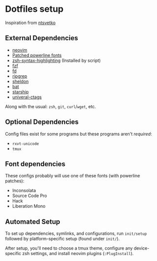 Dotfiles setup
==============

Inspiration from [ntsvetko](https://github.com/ntsvetko/dotfiles)

## External Dependencies

* [neovim](https://github.com/neovim/neovim)
* [Patched powerline fonts](https://github.com/powerline/fonts)
* [zsh-syntax-highlighting](https://github.com/zsh-users/zsh-syntax-highlighting) (Installed by script)
* [fzf](https://github.com/junegunn/fzf)
* [fd](https://github.com/sharkdp/fd)
* [ripgrep](https://github.com/BurntSushi/ripgrep)
* [sheldon](https://github.com/rossmacarthur/sheldon)
* [bat](https://github.com/sharkdp/bat)
* [starship](https://starship.rs)
* [univeral-ctags](https://github.com/universal-ctags/ctags)

Along with the usual: `zsh`, `git`, `curl`/`wget`, etc.

## Optional Dependencies

Config files exist for some programs but these programs aren't _required_:

* `rxvt-unicode`
* `tmux`

## Font dependencies

These configs probably will use one of these fonts (with powerline patches):

* Inconsolata
* Source Code Pro
* Hack
* Liberation Mono

## Automated Setup

To set up dependencies, symlinks, and configurations, run `init/setup` followed by platform-specific
setup (found under `init/`).

After setup, you'll need to choose a tmux theme, configure any device-specific zsh settings,
and install neovim plugins (`:PlugInstall`).
